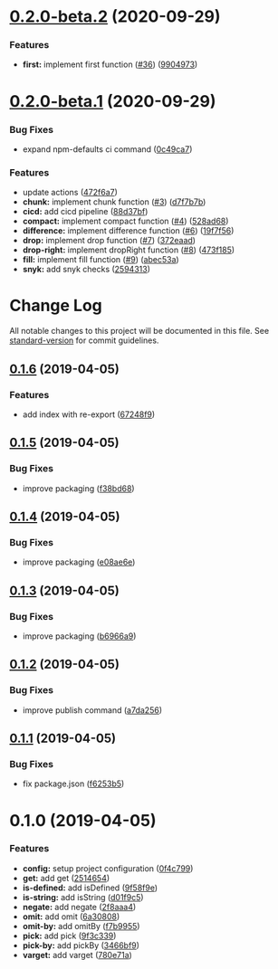 # [0.2.0-beta.2](https://github.com/Zefiros-Software/axioms/compare/v0.2.0-beta.1...v0.2.0-beta.2) (2020-09-29)


### Features

* **first:** implement first function ([#36](https://github.com/Zefiros-Software/axioms/issues/36)) ([9904973](https://github.com/Zefiros-Software/axioms/commit/9904973b168b40eceaf9653b3cb0a7300194ee26))

# [0.2.0-beta.1](https://github.com/Zefiros-Software/axioms/compare/v0.1.6...v0.2.0-beta.1) (2020-09-29)


### Bug Fixes

* expand npm-defaults ci command ([0c49ca7](https://github.com/Zefiros-Software/axioms/commit/0c49ca77d67301efb765af1097a18b4a5b60aba4))


### Features

* update actions ([472f6a7](https://github.com/Zefiros-Software/axioms/commit/472f6a752d194ac5502eb14db225ced729e57a8c))
* **chunk:** implement chunk function ([#3](https://github.com/Zefiros-Software/axioms/issues/3)) ([d7f7b7b](https://github.com/Zefiros-Software/axioms/commit/d7f7b7b6bd47356ec1a1ba7421707fdf649ed0fd))
* **cicd:** add cicd pipeline ([88d37bf](https://github.com/Zefiros-Software/axioms/commit/88d37bf5285f1fdab3710fda59acd128fa09b0d4))
* **compact:** implement compact function ([#4](https://github.com/Zefiros-Software/axioms/issues/4)) ([528ad68](https://github.com/Zefiros-Software/axioms/commit/528ad68cf9f99d552a5a287f8d9cf1d4372b58fd))
* **difference:** implement difference function ([#6](https://github.com/Zefiros-Software/axioms/issues/6)) ([19f7f56](https://github.com/Zefiros-Software/axioms/commit/19f7f561eae3dbc395d1038dddeab1485c109fad))
* **drop:** implement drop function ([#7](https://github.com/Zefiros-Software/axioms/issues/7)) ([372eaad](https://github.com/Zefiros-Software/axioms/commit/372eaadd81c70cbde0bc60ac9856404657ce6a5d))
* **drop-right:** implement dropRight function ([#8](https://github.com/Zefiros-Software/axioms/issues/8)) ([473f185](https://github.com/Zefiros-Software/axioms/commit/473f18513e463f5c634384068a600f2a54e6e267))
* **fill:** implement fill function ([#9](https://github.com/Zefiros-Software/axioms/issues/9)) ([abec53a](https://github.com/Zefiros-Software/axioms/commit/abec53af6a7889ce36ace3930ceab6d54afcf88e))
* **snyk:** add snyk checks ([2594313](https://github.com/Zefiros-Software/axioms/commit/2594313df201b559c61eafd5eac6646c560cab48))

# Change Log

All notable changes to this project will be documented in this file. See [standard-version](https://github.com/conventional-changelog/standard-version) for commit guidelines.

## [0.1.6](https://github.com/Zefiros-Software/axioms/compare/v0.1.5...v0.1.6) (2019-04-05)


### Features

* add index with re-export ([67248f9](https://github.com/Zefiros-Software/axioms/commit/67248f9))



## [0.1.5](https://github.com/Zefiros-Software/axioms/compare/v0.1.4...v0.1.5) (2019-04-05)


### Bug Fixes

* improve packaging ([f38bd68](https://github.com/Zefiros-Software/axioms/commit/f38bd68))



## [0.1.4](https://github.com/Zefiros-Software/axioms/compare/v0.1.3...v0.1.4) (2019-04-05)


### Bug Fixes

* improve packaging ([e08ae6e](https://github.com/Zefiros-Software/axioms/commit/e08ae6e))



## [0.1.3](https://github.com/Zefiros-Software/axioms/compare/v0.1.2...v0.1.3) (2019-04-05)


### Bug Fixes

* improve packaging ([b6966a9](https://github.com/Zefiros-Software/axioms/commit/b6966a9))



## [0.1.2](https://github.com/Zefiros-Software/axioms/compare/v0.1.1...v0.1.2) (2019-04-05)


### Bug Fixes

* improve publish command ([a7da256](https://github.com/Zefiros-Software/axioms/commit/a7da256))



## [0.1.1](https://github.com/Zefiros-Software/axioms/compare/v0.1.0...v0.1.1) (2019-04-05)


### Bug Fixes

* fix package.json ([f6253b5](https://github.com/Zefiros-Software/axioms/commit/f6253b5))



# 0.1.0 (2019-04-05)


### Features

* **config:** setup project configuration ([0f4c799](https://github.com/Zefiros-Software/axioms/commit/0f4c799))
* **get:** add get ([2514654](https://github.com/Zefiros-Software/axioms/commit/2514654))
* **is-defined:** add isDefined ([9f58f9e](https://github.com/Zefiros-Software/axioms/commit/9f58f9e))
* **is-string:** add isString ([d01f9c5](https://github.com/Zefiros-Software/axioms/commit/d01f9c5))
* **negate:** add negate ([2f8aaa4](https://github.com/Zefiros-Software/axioms/commit/2f8aaa4))
* **omit:** add omit ([6a30808](https://github.com/Zefiros-Software/axioms/commit/6a30808))
* **omit-by:** add omitBy ([f7b9955](https://github.com/Zefiros-Software/axioms/commit/f7b9955))
* **pick:** add pick ([9f3c339](https://github.com/Zefiros-Software/axioms/commit/9f3c339))
* **pick-by:** add pickBy ([3466bf9](https://github.com/Zefiros-Software/axioms/commit/3466bf9))
* **varget:** add varget ([780e71a](https://github.com/Zefiros-Software/axioms/commit/780e71a))
